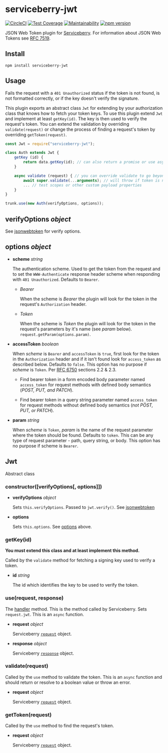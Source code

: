 serviceberry-jwt
=================

[![CircleCI](https://circleci.com/gh/bob-gray/serviceberry-jwt.svg?style=svg)](https://circleci.com/gh/bob-gray/serviceberry-jwt)
[![Test Coverage](https://api.codeclimate.com/v1/badges/354149574b260178e1ce/test_coverage)](https://codeclimate.com/github/bob-gray/serviceberry-jwt/test_coverage)
[![Maintainability](https://api.codeclimate.com/v1/badges/354149574b260178e1ce/maintainability)](https://codeclimate.com/github/bob-gray/serviceberry-jwt/maintainability)
[![npm version](https://badge.fury.io/js/serviceberry-jwt.svg)](https://badge.fury.io/js/serviceberry-jwt)

JSON Web Token plugin for [Serviceberry](https://serviceberry.js.org). For information
about JSON Web Tokens see [RFC 7519](https://tools.ietf.org/html/rfc7519).

Install
-------

```shell-script
npm install serviceberry-jwt
```

Usage
-----

Fails the request with a `401 Unauthorized` status if the token is not found, is not formatted correctly, or
if the key doesn't verify the signature.

This plugin exports an abstract class `Jwt` for extending by your authorization class that knows how to fetch your
token keys. To use this plugin extend `Jwt` and implement at least `getKey(id)`. The key is then used to verify
the request's token. You can extend the validation by overriding `validate(request)` or change the process of finding
a request's token by overriding `getToken(request)`.

```js
const Jwt = require("serviceberry-jwt");

class Auth extends Jwt {
	getKey (id) {
		return data.getKey(id); // can also return a promise or use async/await
	}

	async validate (request) { // you can override validate to go beyond just verifying the token signature
		await super.validate(...arguments); // will throw if token is not verified
		... // test scopes or other custom payload properties
	}
}

trunk.use(new Auth(verifyOptions, options));
```

verifyOptions *object*
----------------------

See [jsonwebtoken](https://www.npmjs.com/package/jsonwebtoken#user-content-jwtverifytoken-secretorpublickey-options-callback)
for verify options.

options *object*
----------------

  - **scheme** *string*

    The authentication scheme. Used to get the token from the request and to set the `WWW-Authenticate`
	response header scheme when responding with `401 Unauthorized`. Defaults to `Bearer`.

	  - *Bearer*

	    When the scheme is *Bearer* the plugin will look for the token in the request's
		`Authorization` header.

      - *Token*

	    When the scheme is *Token* the plugin will look for the token in the request's
		parameters by it's name (see *param* below). `request.getParam(options.param)`.

  - **accessToken** *boolean*

    When *scheme* is `Bearer` and `accessToken` is `true`, first look for the token in the `Authorization` header
    and if it isn't found look for `access_token` as described below. Defaults to `false`. This option has no
    purpose if *scheme* is `Token`. Per [RFC 6750](https://tools.ietf.org/html/rfc6750) sections 2.2 & 2.3.
    
      - Find bearer token in a form encoded body parameter named `access_token` for request methods with defined
        body semantics (*POST, PUT, and PATCH*).

      - Find bearer token in a query string parameter named `access_token` for request methods without defined
        body semantics (*not POST, PUT, or PATCH*).

  - **param** *string*

    When *scheme* is `Token`, *param* is the name of the request parameter where the token should be found.
    Defaults to `token`. This can be any type of request parameter - path, query string, or body. This option
    has no purpose if scheme is `Bearer`.

Jwt
---
Abstract class

### constructor([verifyOptions[, options]])

  - **verifyOptions** *object*

	Sets `this.verifyOptions`. Passed to `jwt.verify()`. See
	[jsonwebtoken](https://www.npmjs.com/package/jsonwebtoken#user-content-jwtverifytoken-secretorpublickey-options-callback)

  - **options**

    Sets `this.options`. See [options](#options) above.

### getKey(id)

**You must extend this class and at least implement this method.**

Called by the `validate` method for fetching a signing key used to verify a token.

  - **id** *string*

    The id which identifies the key to be used to verify the token.

### use(request, response)

The [handler](https://serviceberry.js.org/docs/handlers) method. This is the method called by Serviceberry.
Sets `request.jwt`. This is an `async` function.

  - **request** *object*

    Serviceberry [`request`](https://serviceberry.js.org/docs/request) object.

  - **response** *object*

    Serviceberry [`response`](https://serviceberry.js.org/docs/response) object.

### validate(request)

Called by the `use` method to validate the token. This is an `async` function and should return
or resolve to a boolean value or throw an error.

  - **request** *object*

    Serviceberry [`request`](https://serviceberry.js.org/docs/request) object.

### getToken(request)

Called by the `use` method to find the request's token.

  - **request** *object*

    Serviceberry [`request`](https://serviceberry.js.org/docs/request) object.
